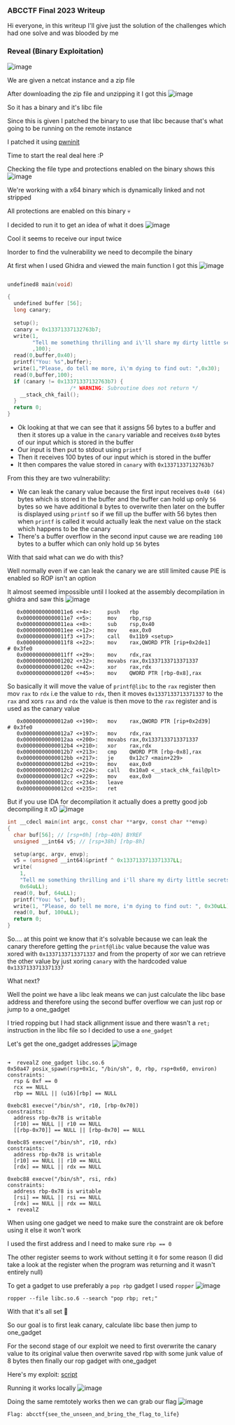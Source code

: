 <h3> ABCCTF Final 2023 Writeup </h3>

Hi everyone, in this writeup I'll give just the solution of the challenges which had one solve and was blooded by me

### Reveal (Binary Exploitation)
![image](https://github.com/h4ckyou/h4ckyou.github.io/assets/127159644/789b992c-9104-4523-a619-9ea9ce03de54)

We are given a netcat instance and a zip file 

After downloading the zip file and unzipping it I got this
![image](https://github.com/h4ckyou/h4ckyou.github.io/assets/127159644/2670ce77-db25-450e-8845-2026d8e4a54e)

So it has a binary and it's libc file

Since this is given I patched the binary to use that libc because that's what going to be running on the remote instance 

I patched it using [pwninit](https://github.com/io12/pwninit)

Time to start the real deal here :P

Checking the file type and protections enabled on the binary shows this
![image](https://github.com/h4ckyou/h4ckyou.github.io/assets/127159644/aceced47-955e-4550-afbc-bf821519ee24)

We're working with a x64 binary which is dynamically linked and not stripped

All protections are enabled on this binary 💀

I decided to run it to get an idea of what it does
![image](https://github.com/h4ckyou/h4ckyou.github.io/assets/127159644/d5d288bc-4795-49a4-9123-5d50ce235321)

Cool it seems to receive our input twice

Inorder to find the vulnerability we need to decompile the binary

At first when I used Ghidra and viewed the main function I got this
![image](https://github.com/h4ckyou/h4ckyou.github.io/assets/127159644/9400b066-f28f-4c51-b6fa-bbfe9e0ee4b5)

```c

undefined8 main(void)

{
  undefined buffer [56];
  long canary;
  
  setup();
  canary = 0x13371337132763b7;
  write(1,
        "Tell me something thrilling and i\'ll share my dirty little secrets, nothing porn related t hough xD: "
        ,100);
  read(0,buffer,0x40);
  printf("You: %s",buffer);
  write(1,"Please, do tell me more, i\'m dying to find out: ",0x30);
  read(0,buffer,100);
  if (canary != 0x13371337132763b7) {
                    /* WARNING: Subroutine does not return */
    __stack_chk_fail();
  }
  return 0;
}
```

- Ok looking at that we can see that it assigns 56 bytes to a buffer and then it stores up a value in the `canary` variable and receives `0x40` bytes of our input which is stored in the buffer
- Our input is then put to stdout using `printf` 
- Then it receives 100 bytes of our input which is stored in the buffer
- It then compares the value stored in `canary` with `0x13371337132763b7`

From this they are two vulnerability:
- We can leak the canary value because the first input receives `0x40 (64)` bytes which is stored in the buffer and the buffer can hold up only `56` bytes so we have additional `8` bytes to overwrite then later on the buffer is displayed using `printf` so if we fill up the buffer with 56 bytes then when `printf` is called it would actually leak the next value on the stack which happens to be the canary
- There's a buffer overflow in the second input cause we are reading `100` bytes to a buffer which can only hold up `56` bytes

With that said what can we do with this?

Well normally even if we can leak the canary we are still limited cause PIE is enabled so ROP isn't an option 

It almost seemed impossible until I looked at the assembly decompilation in ghidra and saw this
![image](https://github.com/h4ckyou/h4ckyou.github.io/assets/127159644/8371616f-80a6-478c-8f50-028ff3d5a479)

```
   0x00000000000011e6 <+4>:     push   rbp
   0x00000000000011e7 <+5>:     mov    rbp,rsp
   0x00000000000011ea <+8>:     sub    rsp,0x40
   0x00000000000011ee <+12>:    mov    eax,0x0
   0x00000000000011f3 <+17>:    call   0x11b9 <setup>
   0x00000000000011f8 <+22>:    mov    rax,QWORD PTR [rip+0x2de1]        # 0x3fe0
   0x00000000000011ff <+29>:    mov    rdx,rax
   0x0000000000001202 <+32>:    movabs rax,0x1337133713371337
   0x000000000000120c <+42>:    xor    rax,rdx
   0x000000000000120f <+45>:    mov    QWORD PTR [rbp-0x8],rax
```

So basically it will move the value of `printf@libc` to the `rax` register then mov `rax` to `rdx` i.e the value to `rdx`, then it moves `0x1337133713371337` to the `rax` and xors `rax` and `rdx` the value is then move to the `rax` register and is used as the canary value 

```
   0x00000000000012a0 <+190>:   mov    rax,QWORD PTR [rip+0x2d39]        # 0x3fe0
   0x00000000000012a7 <+197>:   mov    rdx,rax
   0x00000000000012aa <+200>:   movabs rax,0x1337133713371337
   0x00000000000012b4 <+210>:   xor    rax,rdx
   0x00000000000012b7 <+213>:   cmp    QWORD PTR [rbp-0x8],rax
   0x00000000000012bb <+217>:   je     0x12c7 <main+229>
   0x00000000000012bd <+219>:   mov    eax,0x0
   0x00000000000012c2 <+224>:   call   0x10a0 <__stack_chk_fail@plt>
   0x00000000000012c7 <+229>:   mov    eax,0x0
   0x00000000000012cc <+234>:   leave
   0x00000000000012cd <+235>:   ret
```

But if you use IDA for decompilation it actually does a pretty good job decompiling it xD
![image](https://github.com/h4ckyou/h4ckyou.github.io/assets/127159644/c479c6e7-23b9-44da-a298-02c03ddf1954)

```c
int __cdecl main(int argc, const char **argv, const char **envp)
{
  char buf[56]; // [rsp+0h] [rbp-40h] BYREF
  unsigned __int64 v5; // [rsp+38h] [rbp-8h]

  setup(argc, argv, envp);
  v5 = (unsigned __int64)&printf ^ 0x1337133713371337LL;
  write(
    1,
    "Tell me something thrilling and i'll share my dirty little secrets, nothing porn related though xD: ",
    0x64uLL);
  read(0, buf, 64uLL);
  printf("You: %s", buf);
  write(1, "Please, do tell me more, i'm dying to find out: ", 0x30uLL);
  read(0, buf, 100uLL);
  return 0;
}
```

So.... at this point we know that it's solvable because we can leak the canary therefore getting the `printf@libc` value because the value was xored with `0x1337133713371337` and from the property of xor we can retrieve the other value by just xoring `canary` with the hardcoded value `0x1337133713371337`

What next?

Well the point we have a libc leak means we can just calculate the libc base address and therefore using the second buffer overflow we can just rop or jump to a one_gadget

I tried ropping but I had stack allignment issue and there wasn't a `ret; ` instruction in the libc file so I decided to use a `one_gadget`

Let's get the one_gadget addresses
![image](https://github.com/h4ckyou/h4ckyou.github.io/assets/127159644/4900c13e-648a-4ef1-abee-ebb62b2d54a9)

```

➜  revealZ one_gadget libc.so.6 
0x50a47 posix_spawn(rsp+0x1c, "/bin/sh", 0, rbp, rsp+0x60, environ)
constraints:
  rsp & 0xf == 0
  rcx == NULL
  rbp == NULL || (u16)[rbp] == NULL

0xebc81 execve("/bin/sh", r10, [rbp-0x70])
constraints:
  address rbp-0x78 is writable
  [r10] == NULL || r10 == NULL
  [[rbp-0x70]] == NULL || [rbp-0x70] == NULL

0xebc85 execve("/bin/sh", r10, rdx)
constraints:
  address rbp-0x78 is writable
  [r10] == NULL || r10 == NULL
  [rdx] == NULL || rdx == NULL

0xebc88 execve("/bin/sh", rsi, rdx)
constraints:
  address rbp-0x78 is writable
  [rsi] == NULL || rsi == NULL
  [rdx] == NULL || rdx == NULL
➜  revealZ
```

When using one gadget we need to make sure the constraint are ok before using it else it won't work

I used the first address and I need to make sure `rbp == 0` 

The other register seems to work without setting it `0` for some reason (I did take a look at the register when the program was returning and it wasn't entirely null)

To get a gadget to use preferably a `pop rbp` gadget I used `ropper`
![image](https://github.com/h4ckyou/h4ckyou.github.io/assets/127159644/1312b0b5-0a9a-4ba1-b5ba-fd9b073ecf52)

```
ropper --file libc.so.6 --search "pop rbp; ret;"
```

With that it's all set 🙂

So our goal is to first leak canary, calculate libc base then jump to one_gadget

For the second stage of our exploit we need to first overwrite the canary value to its original value then overwrite saved rbp with some junk value of 8 bytes then finally our rop gadget with one_gadget

Here's my exploit: [script](https://github.com/h4ckyou/h4ckyou.github.io/blob/main/posts/ctf/abcctf23/reveal/solve.py)

Running it works locally
![image](https://github.com/h4ckyou/h4ckyou.github.io/assets/127159644/b9c4a096-c1ab-4505-9c0f-13e9071d6576)

Doing the same remtotely works then we can grab our flag 
![image](https://github.com/h4ckyou/h4ckyou.github.io/assets/127159644/4fd41ce2-8699-439f-9f6a-c52ac1a45211)

```
Flag: abcctf{see_the_unseen_and_bring_the_flag_to_life}
```





